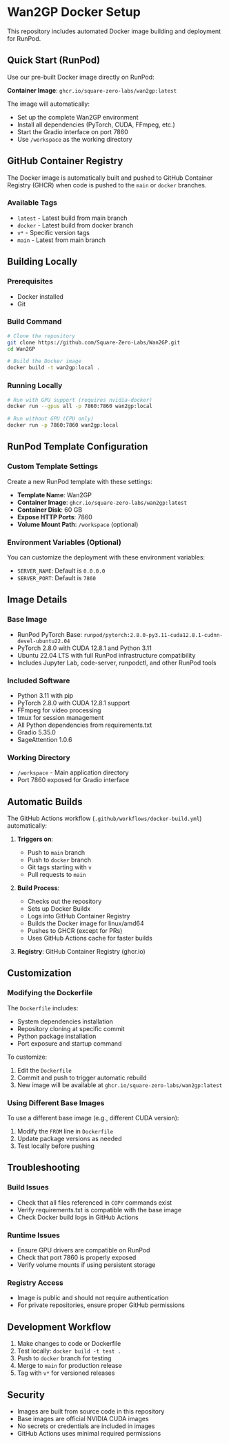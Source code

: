 # Wan2GP Docker Setup

This repository includes automated Docker image building and deployment for RunPod.

## Quick Start (RunPod)

Use our pre-built Docker image directly on RunPod:

**Container Image**: `ghcr.io/square-zero-labs/wan2gp:latest`

The image will automatically:

- Set up the complete Wan2GP environment
- Install all dependencies (PyTorch, CUDA, FFmpeg, etc.)
- Start the Gradio interface on port 7860
- Use `/workspace` as the working directory

## GitHub Container Registry

The Docker image is automatically built and pushed to GitHub Container Registry (GHCR) when code is pushed to the `main` or `docker` branches.

### Available Tags

- `latest` - Latest build from main branch
- `docker` - Latest build from docker branch
- `v*` - Specific version tags
- `main` - Latest from main branch

## Building Locally

### Prerequisites

- Docker installed
- Git

### Build Command

```bash
# Clone the repository
git clone https://github.com/Square-Zero-Labs/Wan2GP.git
cd Wan2GP

# Build the Docker image
docker build -t wan2gp:local .
```

### Running Locally

```bash
# Run with GPU support (requires nvidia-docker)
docker run --gpus all -p 7860:7860 wan2gp:local

# Run without GPU (CPU only)
docker run -p 7860:7860 wan2gp:local
```

## RunPod Template Configuration

### Custom Template Settings

Create a new RunPod template with these settings:

- **Template Name**: Wan2GP
- **Container Image**: `ghcr.io/square-zero-labs/wan2gp:latest`
- **Container Disk**: 60 GB
- **Expose HTTP Ports**: 7860
- **Volume Mount Path**: `/workspace` (optional)

### Environment Variables (Optional)

You can customize the deployment with these environment variables:

- `SERVER_NAME`: Default is `0.0.0.0`
- `SERVER_PORT`: Default is `7860`

## Image Details

### Base Image

- RunPod PyTorch Base: `runpod/pytorch:2.8.0-py3.11-cuda12.8.1-cudnn-devel-ubuntu22.04`
- PyTorch 2.8.0 with CUDA 12.8.1 and Python 3.11
- Ubuntu 22.04 LTS with full RunPod infrastructure compatibility
- Includes Jupyter Lab, code-server, runpodctl, and other RunPod tools

### Included Software

- Python 3.11 with pip
- PyTorch 2.8.0 with CUDA 12.8.1 support
- FFmpeg for video processing
- tmux for session management
- All Python dependencies from requirements.txt
- Gradio 5.35.0
- SageAttention 1.0.6

### Working Directory

- `/workspace` - Main application directory
- Port 7860 exposed for Gradio interface

## Automatic Builds

The GitHub Actions workflow (`.github/workflows/docker-build.yml`) automatically:

1. **Triggers on**:

   - Push to `main` branch
   - Push to `docker` branch
   - Git tags starting with `v`
   - Pull requests to `main`

2. **Build Process**:

   - Checks out the repository
   - Sets up Docker Buildx
   - Logs into GitHub Container Registry
   - Builds the Docker image for linux/amd64
   - Pushes to GHCR (except for PRs)
   - Uses GitHub Actions cache for faster builds

3. **Registry**: GitHub Container Registry (ghcr.io)

## Customization

### Modifying the Dockerfile

The `Dockerfile` includes:

- System dependencies installation
- Repository cloning at specific commit
- Python package installation
- Port exposure and startup command

To customize:

1. Edit the `Dockerfile`
2. Commit and push to trigger automatic rebuild
3. New image will be available at `ghcr.io/square-zero-labs/wan2gp:latest`

### Using Different Base Images

To use a different base image (e.g., different CUDA version):

1. Modify the `FROM` line in `Dockerfile`
2. Update package versions as needed
3. Test locally before pushing

## Troubleshooting

### Build Issues

- Check that all files referenced in `COPY` commands exist
- Verify requirements.txt is compatible with the base image
- Check Docker build logs in GitHub Actions

### Runtime Issues

- Ensure GPU drivers are compatible on RunPod
- Check that port 7860 is properly exposed
- Verify volume mounts if using persistent storage

### Registry Access

- Image is public and should not require authentication
- For private repositories, ensure proper GitHub permissions

## Development Workflow

1. Make changes to code or Dockerfile
2. Test locally: `docker build -t test .`
3. Push to `docker` branch for testing
4. Merge to `main` for production release
5. Tag with `v*` for versioned releases

## Security

- Images are built from source code in this repository
- Base images are official NVIDIA CUDA images
- No secrets or credentials are included in images
- GitHub Actions uses minimal required permissions
